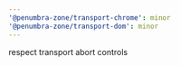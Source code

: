 ```yaml
---
'@penumbra-zone/transport-chrome': minor
'@penumbra-zone/transport-dom': minor
---
```


respect transport abort controls

